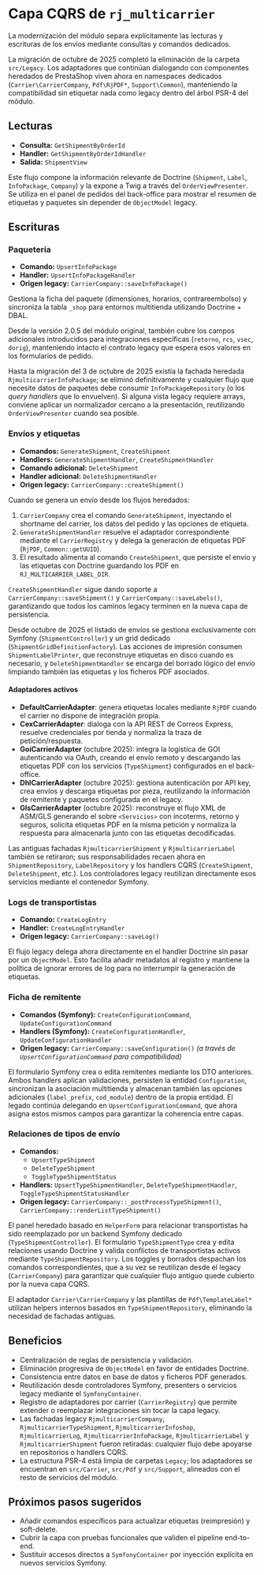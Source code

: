 # Capa CQRS de `rj_multicarrier`

La modernización del módulo separa explícitamente las lecturas y escrituras de los envíos mediante consultas y comandos dedicados.

La migración de octubre de 2025 completó la eliminación de la carpeta `src/Legacy`. Los adaptadores que continúan dialogando con componentes heredados de PrestaShop viven ahora en namespaces dedicados (`Carrier\CarrierCompany`, `Pdf\RjPDF*`, `Support\Common`), manteniendo la compatibilidad sin etiquetar nada como legacy dentro del árbol PSR-4 del módulo.

## Lecturas

- **Consulta:** `GetShipmentByOrderId`
- **Handler:** `GetShipmentByOrderIdHandler`
- **Salida:** `ShipmentView`

Este flujo compone la información relevante de Doctrine (`Shipment`, `Label`, `InfoPackage`, `Company`) y la expone a Twig a través del `OrderViewPresenter`. Se utiliza en el panel de pedidos del back-office para mostrar el resumen de etiquetas y paquetes sin depender de `ObjectModel` legacy.

## Escrituras

### Paquetería

- **Comando:** `UpsertInfoPackage`
- **Handler:** `UpsertInfoPackageHandler`
- **Origen legacy:** `CarrierCompany::saveInfoPackage()`

Gestiona la ficha del paquete (dimensiones, horarios, contrareembolso) y sincroniza la tabla `_shop` para entornos multitienda utilizando Doctrine + DBAL.

Desde la versión 2.0.5 del módulo original, también cubre los campos adicionales introducidos para integraciones específicas (`retorno`, `rcs`, `vsec`, `dorig`), manteniendo intacto el contrato legacy que espera esos valores en los formularios de pedido.

Hasta la migración del 3 de octubre de 2025 existía la fachada heredada `RjmulticarrierInfoPackage`; se eliminó definitivamente y cualquier flujo que necesite datos de paquetes debe consumir `InfoPackageRepository` (o los *query handlers* que lo envuelven). Si alguna vista legacy requiere arrays, conviene aplicar un normalizador cercano a la presentación, reutilizando `OrderViewPresenter` cuando sea posible.

### Envíos y etiquetas

- **Comandos:** `GenerateShipment`, `CreateShipment`
- **Handlers:** `GenerateShipmentHandler`, `CreateShipmentHandler`
- **Comando adicional:** `DeleteShipment`
- **Handler adicional:** `DeleteShipmentHandler`
- **Origen legacy:** `CarrierCompany::createShipment()`

Cuando se genera un envío desde los flujos heredados:

1. `CarrierCompany` crea el comando `GenerateShipment`, inyectando el shortname del carrier, los datos del pedido y las opciones de etiqueta.
2. `GenerateShipmentHandler` resuelve el adaptador correspondiente mediante el `CarrierRegistry` y delega la generación de etiquetas PDF (`RjPDF`, `Common::getUUID`).
3. El resultado alimenta al comando `CreateShipment`, que persiste el envío y las etiquetas con Doctrine guardando los PDF en `RJ_MULTICARRIER_LABEL_DIR`.

`CreateShipmentHandler` sigue dando soporte a `CarrierCompany::saveShipment()` y `CarrierCompany::saveLabels()`, garantizando que todos los caminos legacy terminen en la nueva capa de persistencia.

Desde octubre de 2025 el listado de envíos se gestiona exclusivamente con Symfony (`ShipmentController`) y un grid dedicado (`ShipmentGridDefinitionFactory`). Las acciones de impresión consumen `ShipmentLabelPrinter`, que reconstruye etiquetas en disco cuando es necesario, y `DeleteShipmentHandler` se encarga del borrado lógico del envío limpiando también las etiquetas y los ficheros PDF asociados.

#### Adaptadores activos

- **DefaultCarrierAdapter**: genera etiquetas locales mediante `RjPDF` cuando el carrier no dispone de integración propia.
- **CexCarrierAdapter**: dialoga con la API REST de Correos Express, resuelve credenciales por tienda y normaliza la traza de petición/respuesta.
- **GoiCarrierAdapter** (octubre 2025): integra la logística de GOI autenticando via OAuth, creando el envío remoto y descargando las etiquetas PDF con los servicios (`TypeShipment`) configurados en el back-office.
- **DhlCarrierAdapter** (octubre 2025): gestiona autenticación por API key, crea envíos y descarga etiquetas por pieza, reutilizando la información de remitente y paquetes configurada en el legacy.
- **GlsCarrierAdapter** (octubre 2025): reconstruye el flujo XML de ASM/GLS generando el sobre `<Servicios>` con incoterms, retorno y seguros, solicita etiquetas PDF en la misma petición y normaliza la respuesta para almacenarla junto con las etiquetas decodificadas.

Las antiguas fachadas `RjmulticarrierShipment` y `RjmulticarrierLabel` también se retiraron; sus responsabilidades recaen ahora en `ShipmentRepository`, `LabelRepository` y los handlers CQRS (`CreateShipment`, `DeleteShipment`, etc.). Los controladores legacy reutilizan directamente esos servicios mediante el contenedor Symfony.

### Logs de transportistas

- **Comando:** `CreateLogEntry`
- **Handler:** `CreateLogEntryHandler`
- **Origen legacy:** `CarrierCompany::saveLog()`

El flujo legacy delega ahora directamente en el handler Doctrine sin pasar por un `ObjectModel`. Esto facilita añadir metadatos al registro y mantiene la política de ignorar errores de log para no interrumpir la generación de etiquetas.

### Ficha de remitente

- **Comandos (Symfony):** `CreateConfigurationCommand`, `UpdateConfigurationCommand`
- **Handlers (Symfony):** `CreateConfigurationHandler`, `UpdateConfigurationHandler`
- **Origen legacy:** `CarrierCompany::saveConfiguration()` *(a través de `UpsertConfigurationCommand` para compatibilidad)*

El formulario Symfony crea o edita remitentes mediante los DTO anteriores. Ambos handlers aplican validaciones, persisten la entidad `Configuration`, sincronizan la asociación multitienda y almacenan también las opciones adicionales (`label_prefix`, `cod_module`) dentro de la propia entidad. El legado continúa delegando en `UpsertConfigurationCommand`, que ahora asigna estos mismos campos para garantizar la coherencia entre capas.

### Relaciones de tipos de envío

- **Comandos:**
	- `UpsertTypeShipment`
	- `DeleteTypeShipment`
	- `ToggleTypeShipmentStatus`
- **Handlers:** `UpsertTypeShipmentHandler`, `DeleteTypeShipmentHandler`, `ToggleTypeShipmentStatusHandler`
- **Origen legacy:** `CarrierCompany::_postProcessTypeShipment()`, `CarrierCompany::renderListTypeShipment()`

El panel heredado basado en `HelperForm` para relacionar transportistas ha sido reemplazado por un backend Symfony dedicado (`TypeShipmentController`). El formulario `TypeShipmentType` crea y edita relaciones usando Doctrine y valida conflictos de transportistas activos mediante `TypeShipmentRepository`. Los toggles y borrados despachan los comandos correspondientes, que a su vez se reutilizan desde el legacy (`CarrierCompany`) para garantizar que cualquier flujo antiguo quede cubierto por la nueva capa CQRS.

El adaptador `Carrier\CarrierCompany` y las plantillas de `Pdf\TemplateLabel*` utilizan helpers internos basados en `TypeShipmentRepository`, eliminando la necesidad de fachadas antiguas.

## Beneficios

- Centralización de reglas de persistencia y validación.
- Eliminación progresiva de `ObjectModel` en favor de entidades Doctrine.
- Consistencia entre datos en base de datos y ficheros PDF generados.
- Reutilización desde controladores Symfony, presenters o servicios legacy mediante el `SymfonyContainer`.
- Registro de adaptadores por carrier (`CarrierRegistry`) que permite extender o reemplazar integraciones sin tocar la capa legacy.
- Las fachadas legacy `RjmulticarrierCompany`, `RjmulticarrierTypeShipment`, `RjmulticarrierInfoshop`, `RjmulticarrierLog`, `RjmulticarrierInfoPackage`, `RjmulticarrierLabel` y `RjmulticarrierShipment` fueron retiradas: cualquier flujo debe apoyarse en repositorios o handlers CQRS.
- La estructura PSR-4 está limpia de carpetas `Legacy`; los adaptadores se encuentran en `src/Carrier`, `src/Pdf` y `src/Support`, alineados con el resto de servicios del módulo.

## Próximos pasos sugeridos

- Añadir comandos específicos para actualizar etiquetas (reimpresión) y soft-delete.
- Cubrir la capa con pruebas funcionales que validen el pipeline end-to-end.
- Sustituir accesos directos a `SymfonyContainer` por inyección explícita en nuevos servicios Symfony.
